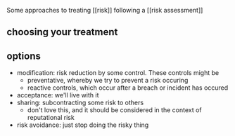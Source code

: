 Some approaches to treating [[risk]] following a [[risk assessment]]

## choosing your treatment

## options
- modification: risk reduction by some control. These controls might be 
	- preventative, whereby we try to prevent a risk occuring
	- reactive controls, which occur after a breach or incident has occured
- acceptance: we'll live with it
- sharing: subcontracting some risk to others
	- don't love this, and it should be considered in the context of reputational risk
- risk avoidance: just stop doing the risky thing
